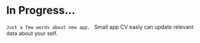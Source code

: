 # In Progress...
`Just a few words about new app. `
Small app CV easly can update relevant data about your self.
